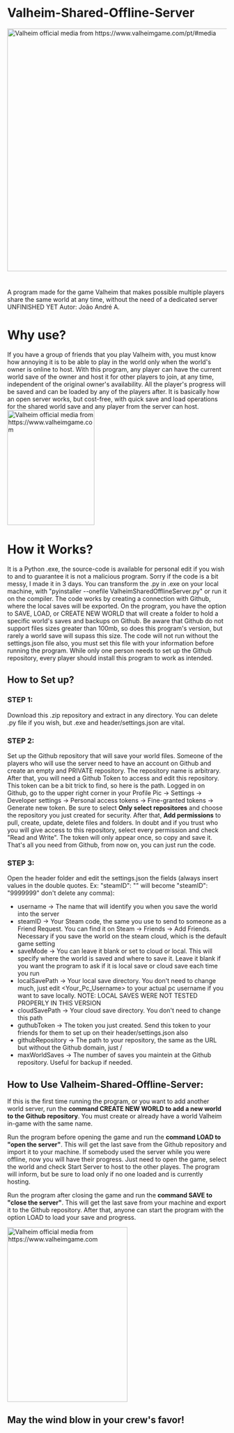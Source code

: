 # Valheim-Shared-Offline-Server
<img src="https://img2.storyblok.com/fit-in/1920x1080/f/157036/6000x3337/61023ec07d/skepp.jpg" alt="Valheim official media from https://www.valheimgame.com/pt/#media" text-align:center width="1000" height="556"/>

# 
A program made for the game Valheim that makes possible multiple players share the same world at any time, without the need of a dedicated server  UNFINISHED YET
Autor: João André A.
# Why use?
If you have a group of friends that you play Valheim with, you must know how annoying it is to be able to play in the world only when the world's owner is online to host. With this program, any player can have the current world save of the owner and host it for other players to join, at any time, independent of the original owner's availability. All the player's progress will be saved and can be loaded by any of the players after. It is basically how an open server works, but cost-free, with quick save and load operations for the shared world save and any player from the server can host.
<img src="https://img2.storyblok.com/fit-in/1000x1000/f/157036/802x1054/9da9082a5f/reeds.png" alt="Valheim official media from https://www.valheimgame.com" text-align:center width="200" height="263"/>

# How it Works?
It is a Python .exe, the source-code is available for personal edit if you wish to and to guarantee it is not a malicious program. Sorry if the code is a bit messy, I made it in 3 days. You can transform the .py in .exe on your local machine, with "pyinstaller --onefile ValheimSharedOfflineServer.py" or run it on the compiler. The code works by creating a connection with Github, where the local saves will be exported. On the program, you have the option to SAVE, LOAD, or CREATE NEW WORLD that will create a folder to hold a specific world's saves and backups on Github. Be aware that Github do not support files sizes greater than 100mb, so does this program's version, but rarely a world save will supass this size. The code will not run without the settings.json file also, you must set this file with your information before running the program. While only one person needs to set up the Github repository, every player should install this program to work as intended.

## How to Set up?
### STEP 1: 
Download this .zip repository and extract in any directory. You can delete .py file if you wish, but .exe and header/settings.json are vital. 

### STEP 2: 
Set up the Github repository that will save your world files. Someone of the players who will use the server need to have an account on Github and create an empty and PRIVATE repository. The repository name is arbitrary. After that, you will need a Github Token to access and edit this repository. This token can be a bit trick to find, so here is the path. Logged in on Github, go to the upper right corner in your Profile Pic -> Settings -> Developer settings -> Personal access tokens -> Fine-granted tokens -> Generate new token. Be sure to select **Only select repositores** and choose the repository you just created for security. After that, **Add permissions** to pull, create, update, delete files and folders. In doubt and if you trust who you will give access to this repository, select every permission and check "Read and Write". The token will only appear once, so copy and save it. That's all you need from Github, from now on, you can just run the code.

### STEP 3: 
Open the header folder and edit the settings.json the fields (always insert values in the double quotes. Ex: "steamID": "" will become "steamID": "9999999" don't delete any comma):
  - username -> The name that will identify you when you save the world into the server
  - steamID -> Your Steam code, the same you use to send to someone as a Friend Request. You can find it on Steam -> Friends -> Add Friends. Necessary if you save the world on the steam cloud, which is the default game setting 
  - saveMode -> You can leave it blank or set to cloud or local. This will specify where the world is saved and where to save it. Leave it blank if you want the program to ask if it is local save or cloud save each time you run
  - localSavePath -> Your local save directory. You don't need to change much, just edit <Your_Pc_Username> to your actual pc username if you want to save locally. NOTE: LOCAL SAVES WERE NOT TESTED PROPERLY IN THIS VERSION
  - cloudSavePath -> Your cloud save directory. You don't need to change this path
  - guthubToken -> The token you just created. Send this token to your friends for them to set up on their header/settings.json also
  - githubRepository -> The path to your repository, the same as the URL but without the Github domain, just <YourProfileName>/<YourRepositoryName>
  - maxWorldSaves -> The number of saves you maintein at the Github repository. Useful for backup if needed.

## How to Use Valheim-Shared-Offline-Server:
If this is the first time running the program, or you want to add another world server, run the **command CREATE NEW WORLD to add a new world to the Github repository**. You must create or already have a world Valheim in-game with the same name.

Run the program before opening the game and run the **command LOAD to "open the server"**. This will get the last save from the Github repository and import it to your machine. If somebody used the server while you were offline, now you will have their progress. Just need to open the game, select the world and check Start Server to host to the other playes. The program will inform, but be sure to load only if no one loaded and is currently hosting.

Run the program after closing the game and run the **command SAVE to "close the server"**. This will get the last save from your machine and export it to the Github repository. After that, anyone can start the program with the option LOAD to load your save and progress.

<img src="https://img2.storyblok.com/fit-in/1000x1000/f/157036/552x800/322109d551/build-2.png" alt="Valheim official media from https://www.valheimgame.com" text-align:center width="276" height="400"/>

## May the wind blow in your crew's favor!
